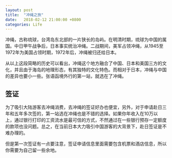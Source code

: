 ```yaml
---
layout: post
title:  "冲绳之旅"
date:   2018-02-12 21:00:00 +0800
categories: Life
---
```

冲绳，古称琉球，台湾岛东北部的一片狭长的岛屿。在明清时期，琉球为中国的属国。中日甲午战争后，日本事实统治冲绳。二战期间，美军占领冲绳，从1945至1972年为美国占领时期，1972年后，冲绳被归还给日本。

从以上这段简略的历史可以看出，冲绳这个地方融合了中国、日本和美国三方的文化，并且由于海岛的地理形态，有其独特的文化特色。而相对于日本，冲绳与中国的差异也要小一些。张语函境外行的第一站，就选在了冲绳。

## 签证

为了吸引大陆游客去冲绳消费，去冲绳的签证好办也便宜，另外，对于申请赴日三年和五年多次签的，第一站选在冲绳也是不错的选择。如果你年收入在10万以上，通过银行打印的工资流水是最可信的方式，不然通过在一些银行预存一定额度的款项也没问题。总之，在当前日本大力吸引中国游客的大背景下，赴日签证是不难办理的。

但是第一次签证有一点要注意，签证申请信息里面需要包含机票和酒店信息，所以你需要为自己留一些余地。
